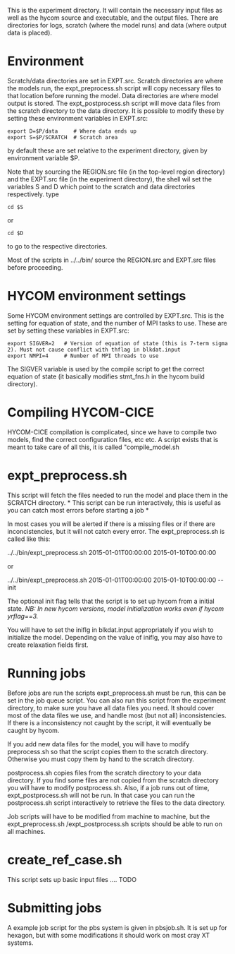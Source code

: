 This is the experiment directory. It will contain the necessary input files as well 
as the hycom source and executable, and the output files. There are directories for logs, 
scratch (where the model runs) and data (where output data is placed).

# Environment

Scratch/data directories are set in EXPT.src. Scratch directories are where the
models run, the expt_preprocess.sh script will copy necessary files to that location
before running the model. Data directories are where model output is stored. The
expt_postprocess.sh script will move data files from the scratch directory to the
data directory. It is possible to modify these by setting these environment variables
in EXPT.src:

    export D=$P/data     # Where data ends up
    export S=$P/SCRATCH  # Scratch area 

by default these are set relative to the experiment directory, given by environment variable $P.

Note that by sourcing the REGION.src file (in the top-level region directory)
and the EXPT.src file (in the experiment directory), the shell wil set the
variables S and D which point to the scratch and data directories respectively.
type 

    cd $S  

or

    cd $D

to go to the respective directories.

Most of the scripts in ../../bin/ source the REGION.src and EXPT.src files before 
proceeding.

# HYCOM environment settings

Some HYCOM environment settings are controlled by EXPT.src. This is the setting for equation of state, and the number of MPI
tasks to use. These are set by setting these variables in EXPT.src:

    export SIGVER=2   # Version of equation of state (this is 7-term sigma 2). Must not cause conflict with thflag in blkdat.input
    export NMPI=4     # Number of MPI threads to use

The SIGVER variable is used by the compile script to get the correct equation of state (it basically modifies stmt_fns.h in the
hycom build directory).

# Compiling HYCOM-CICE

HYCOM-CICE compilation is complicated, since we have to compile two models, find the correct configuration files, etc etc. A script exists that is meant to take care of all this, it is called "compile_model.sh


# expt_preprocess.sh

This script will fetch the files needed to run the model and place them in the 
SCRATCH directory. * This script can be run interactively, this is useful as you can catch
most errors before starting a job *

In most cases you will be alerted if there is a missing files
or if there are inconcistencies, but it will not catch every error. The expt_preprocess.sh is called like this:

   ../../bin/expt_preprocess.sh 2015-01-01T00:00:00 2015-01-10T00:00:00 

or 

   ../../bin/expt_preprocess.sh 2015-01-01T00:00:00 2015-01-10T00:00:00  --init

The optional init flag tells that the script is to set up hycom from a initial state.
*NB: In new hycom versions, model initialization works even if hycom yrflag==3.*

You will have to set the iniflg in blkdat.input appropriately if you wish to initialize
the model. Depending on the value of iniflg, you may also have to create relaxation 
fields first.


# Running jobs

Before jobs are run the scripts expt_preprocess.sh must be run, this can be set in
the job queue script. You can also run this script from the experiment
directory, to make sure you have all data files you need. It should cover most
of the data files we use, and handle most (but not all) inconsistencies. If there
is a inconsistency not caught by the script, it will eventually be caught by hycom.

If you add new data files for the model, you will have to modify preprocess.sh
so that the script copies them to the scratch directory. Otherwise you must copy
them by hand to the scratch directory.

postprocess.sh copies files from the scratch directory to your data directory.
If you find some files are not copied from the  scratch directory you will have
to modify postprocess.sh. Also, if a job runs out of time, expt_postprocess.sh will
not be run. In that case you can run the postprocess.sh script interactively to
retrieve the files to the data directory.

Job scripts will have to be modified from machine to machine, but the
expt_preprocess.sh /expt_postprocess.sh scripts should be able to run on all machines.

# create_ref_case.sh

This script sets up basic input files .... TODO

# Submitting jobs

A example job script for the pbs system is given in pbsjob.sh. It is set up for hexagon,
but with some modifications it should work on most cray XT systems.

